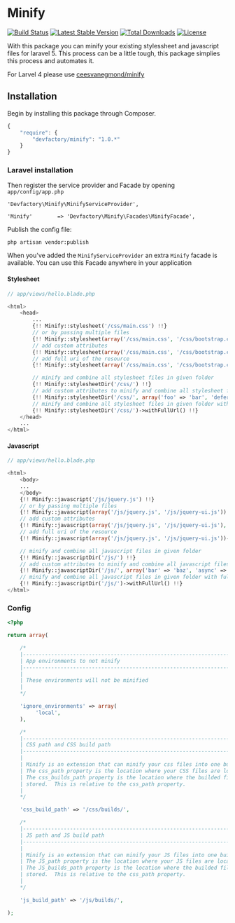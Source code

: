 # Minify

[![Build Status](https://travis-ci.org/DevFactoryCH/minify.svg)](https://travis-ci.org/DevFactoryCH/minify)
[![Latest Stable Version](https://poser.pugx.org/devfactory/minify/v/stable.svg)](https://packagist.org/packages/devfactory/minify)
[![Total Downloads](https://poser.pugx.org/devfactory/minify/downloads.svg)](https://packagist.org/packages/devfactory/minify)
[![License](https://poser.pugx.org/devfactory/minify/license.svg)](https://packagist.org/packages/devfactory/minify)

With this package you can minify your existing stylessheet and javascript files for laravel 5. This process can be a little tough, this package simplies this process and automates it.

For Larvel 4 please use [ceesvanegmond/minify](https://github.com/ceesvanegmond/minify)

## Installation

Begin by installing this package through Composer.

```js
{
    "require": {
    	"devfactory/minify": "1.0.*"
	}
}
```

### Laravel installation

Then register the service provider and Facade by opening `app/config/app.php`

    'Devfactory\Minify\MinifyServiceProvider',

    'Minify'        => 'Devfactory\Minify\Facades\MinifyFacade',


Publish the config file:
```
php artisan vendor:publish
```

When you've added the ```MinifyServiceProvider``` an extra ```Minify``` facade is available.
You can use this Facade anywhere in your application

#### Stylesheet
```php
// app/views/hello.blade.php

<html>
	<head>
		...
		{!! Minify::stylesheet('/css/main.css') !!}
		// or by passing multiple files
		{!! Minify::stylesheet(array('/css/main.css', '/css/bootstrap.css')) !!}
		// add custom attributes
		{!! Minify::stylesheet(array('/css/main.css', '/css/bootstrap.css'), array('foo' => 'bar')) !!}
		// add full uri of the resource
		{!! Minify::stylesheet(array('/css/main.css', '/css/bootstrap.css'))->withFullUrl() !!}

		// minify and combine all stylesheet files in given folder
		{!! Minify::stylesheetDir('/css/') !!}
		// add custom attributes to minify and combine all stylesheet files in given folder
		{!! Minify::stylesheetDir('/css/', array('foo' => 'bar', 'defer' => true)) !!}
		// minify and combine all stylesheet files in given folder with full uri
		{!! Minify::stylesheetDir('/css/')->withFullUrl() !!}
	</head>
	...
</html>

```

#### Javascript
```php
// app/views/hello.blade.php

<html>
	<body>
	...
	</body>
	{!! Minify::javascript('/js/jquery.js') !!}
	// or by passing multiple files
	{!! Minify::javascript(array('/js/jquery.js', '/js/jquery-ui.js')) !!}
	// add custom attributes
	{!! Minify::javascript(array('/js/jquery.js', '/js/jquery-ui.js'), array('bar' => 'baz')) !!}
	// add full uri of the resource
	{!! Minify::javascript(array('/js/jquery.js', '/js/jquery-ui.js'))->withFullUrl() !!}

	// minify and combine all javascript files in given folder
	{!! Minify::javascriptDir('/js/') !!}
	// add custom attributes to minify and combine all javascript files in given folder
	{!! Minify::javascriptDir('/js/', array('bar' => 'baz', 'async' => true)) !!}
	// minify and combine all javascript files in given folder with full uri
	{!! Minify::javascriptDir('/js/')->withFullUrl() !!}
</html>

```

### Config
```php
<?php

return array(

    /*
    |--------------------------------------------------------------------------
    | App environments to not minify
    |--------------------------------------------------------------------------
    |
    | These environments will not be minified
    |
    */

    'ignore_environments' => array(
	     'local',
    ),

    /*
    |--------------------------------------------------------------------------
    | CSS path and CSS build path
    |--------------------------------------------------------------------------
    |
    | Minify is an extension that can minify your css files into one build file.
    | The css_path property is the location where your CSS files are located
    | The css_builds_path property is the location where the builded files are
    | stored.  This is relative to the css_path property.
    |
    */

    'css_build_path' => '/css/builds/',

    /*
    |--------------------------------------------------------------------------
    | JS path and JS build path
    |--------------------------------------------------------------------------
    |
    | Minify is an extension that can minify your JS files into one build file.
    | The JS_path property is the location where your JS files are located
    | The JS_builds_path property is the location where the builded files are
    | stored.  This is relative to the css_path property.
    |
    */

    'js_build_path' => '/js/builds/',

);
```
